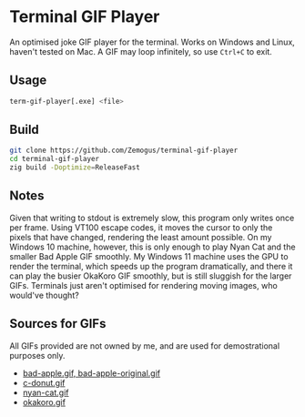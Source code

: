 # Terminal GIF Player

An optimised joke GIF player for the terminal.
Works on Windows and Linux, haven't tested on Mac.
A GIF may loop infinitely, so use `Ctrl+C` to exit.

## Usage

```bash
term-gif-player[.exe] <file>
```

## Build

```bash
git clone https://github.com/Zemogus/terminal-gif-player
cd terminal-gif-player
zig build -Doptimize=ReleaseFast
```

## Notes

Given that writing to stdout is extremely slow, this program only writes once per frame.
Using VT100 escape codes, it moves the cursor to only the pixels that have changed, rendering the least amount possible.
On my Windows 10 machine, however, this is only enough to play Nyan Cat and the smaller Bad Apple GIF smoothly.
My Windows 11 machine uses the GPU to render the terminal, which speeds up the program dramatically, and there it can play the busier OkaKoro GIF smoothly, but is still sluggish for the larger GIFs.
Terminals just aren't optimised for rendering moving images, who would've thought?

## Sources for GIFs

All GIFs provided are not owned by me, and are used for demostrational purposes only.

- [bad-apple.gif, bad-apple-original.gif](https://www.youtube.com/watch?v=FtutLA63Cp8)
- [c-donut.gif](https://github.com/limiteci/limiteci/blob/main/esc/images/donut1.gif)
- [nyan-cat.gif](https://www.youtube.com/watch?v=QH2-TGUlwu4)
- [okakoro.gif](https://www.youtube.com/watch?v=MiuFIzr8bR0)
